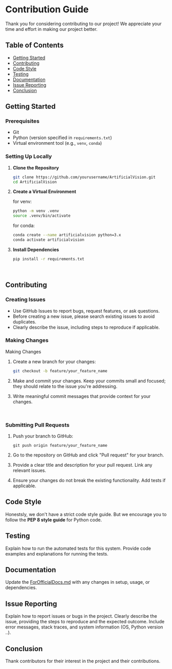 # Contribution Guide

Thank you for considering contributing to our project! We appreciate your time and effort in making our project better.

## Table of Contents
- [Getting Started](#getting-started)
- [Contributing](#contributing)
- [Code Style](#code-style)
- [Testing](#testing)
- [Documentation](#documentation)
- [Issue Reporting](#issue-reporting)
- [Conclusion](#conclusion)

## Getting Started
### Prerequisites
- Git
- Python (version specified in `requirements.txt`)
- Virtual environment tool (e.g., `venv`, `conda`)

### Setting Up Locally
1. **Clone the Repository**

   ```bash
   git clone https://github.com/yourusername/ArtificialVision.git
   cd ArtificialVision
    ```

2. **Create a Virtual Environment**

    for venv:
   ```bash
   python -m venv .venv
   source .venv/bin/activate
   ```

    for conda:
    ```bash
    conda create --name artificialvision python=3.x
    conda activate artificialvision
    ```

3. **Install Dependencies**

   ```bash
   pip install -r requirements.txt
   ```

<br/>

## Contributing
### Creating Issues
* Use GitHub Issues to report bugs, request features, or ask questions. <br/>
* Before creating a new issue, please search existing issues to avoid duplicates. <br/>
* Clearly describe the issue, including steps to reproduce if applicable. <br/> 

### Making Changes
Making Changes
1. Create a new branch for your changes:
    ```bash
    git checkout -b feature/your_feature_name
    ```

2. Make and commit your changes. Keep your commits small and focused; they should relate to the issue you're addressing.

3. Write meaningful commit messages that provide context for your changes.
 <br/>

### Submitting Pull Requests
1. Push your branch to GitHub:
    ```
    git push origin feature/your_feature_name
    ```

2. Go to the repository on GitHub and click "Pull request" for your branch.

3. Provide a clear title and description for your pull request. Link any relevant issues.

4. Ensure your changes do not break the existing functionality. Add tests if applicable.

## Code Style
Honestsly, we don't have a strict code style guide. But we encourage you to follow the **PEP 8 style guide** for Python code.

## Testing
Explain how to run the automated tests for this system. Provide code examples and explanations for running the tests.

## Documentation
Update the [ForOfficialDocs.md](ForOfficialDocs.md) with any changes in setup, usage, or dependencies.

## Issue Reporting
Explain how to report issues or bugs in the project. Clearly describe the issue, providing the steps to reproduce and the expected outcome. Include error messages, stack traces, and system information (OS, Python version ..).

## Conclusion
Thank contributors for their interest in the project and their contributions.

